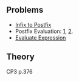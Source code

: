 ## Problems
- [Infix to Postfix](https://practice.geeksforgeeks.org/problems/infix-to-postfix/0)
- Postfix Evaluation: [1](https://practice.geeksforgeeks.org/problems/evaluation-of-postfix-expression/0/?ref=self), [2](https://leetcode.com/problems/evaluate-reverse-polish-notation/).
- [Evaluate Expression](https://www.hackerrank.com/contests/cs1300-odd-2014/challenges/evaluate-expression)

## Theory

CP3 p.376
